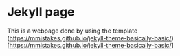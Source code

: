 # Jekyll page

This is a webpage done by using the template (https://mmistakes.github.io/jekyll-theme-basically-basic/)[https://mmistakes.github.io/jekyll-theme-basically-basic/]
